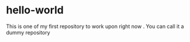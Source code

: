 # hello-world
This is one of my first repository to work upon right now . You can call it a dummy repository
